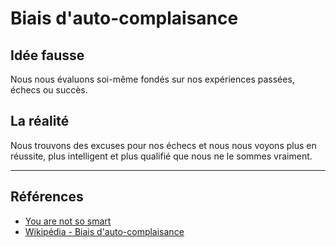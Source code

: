# Biais d'auto-complaisance

## Idée fausse

Nous nous évaluons soi-même fondés sur nos expériences passées, échecs ou succès.

## La réalité

Nous trouvons des excuses pour nos échecs et nous nous voyons plus en réussite, plus intelligent et plus qualifié que nous ne le sommes vraiment.

___

## Références

- [You are not so smart](https://youarenotsosmart.com/)
- [Wikipédia - Biais d'auto-complaisance](https://fr.wikipedia.org/wiki/Biais_d%27autocomplaisance)
